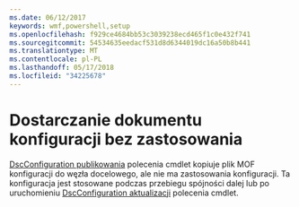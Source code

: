```yaml
---
ms.date: 06/12/2017
keywords: wmf,powershell,setup
ms.openlocfilehash: f929ce4684bb53c3039238ecd465f1c0e432f741
ms.sourcegitcommit: 54534635eedacf531d8d6344019dc16a50b8b441
ms.translationtype: MT
ms.contentlocale: pl-PL
ms.lasthandoff: 05/17/2018
ms.locfileid: "34225678"
---
```

# <a name="deliver-a-configuration-document-without-applying"></a>Dostarczanie dokumentu konfiguracji bez zastosowania

[DscConfiguration publikowania](https://technet.microsoft.com/library/mt517875.aspx) polecenia cmdlet kopiuje plik MOF konfiguracji do węzła docelowego, ale nie ma zastosowania konfiguracji.
Ta konfiguracja jest stosowane podczas przebiegu spójności dalej lub po uruchomieniu [DscConfiguration aktualizacji](https://technet.microsoft.com/library/mt143541.aspx) polecenia cmdlet.
